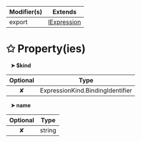 | Modifier(s)                            | Extends                                    |
|----------------------------------------|--------------------------------------------|
| export | [IExpression](/runtime/interface/ast/iexpression.md) |

# &#10025; Property(ies)

&nbsp;&nbsp; **&#10148; $kind**

| Optional                           | Type                         |
|:----------------------------------:|------------------------------|
| ✘ | ExpressionKind.BindingIdentifier |

&nbsp;&nbsp; **&#10148; name**

| Optional                           | Type                         |
|:----------------------------------:|------------------------------|
| ✘ | string |